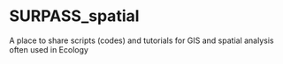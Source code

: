 # SURPASS_spatial
A place to share scripts (codes) and tutorials for GIS and spatial analysis often used in Ecology
